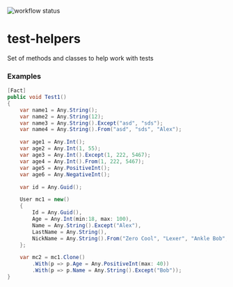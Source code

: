 ![workflow status](https://github.com/Guddiny/test-helpers/actions/workflows/dotnet.yml/badge.svg?branch=main)

# test-helpers
Set of methods and classes to help work with tests

### Examples
```C#
[Fact]
public void Test1()
{
    var name1 = Any.String();
    var name2 = Any.String(12);
    var name3 = Any.String().Except("asd", "sds");
    var name4 = Any.String().From("asd", "sds", "Alex");

    var age1 = Any.Int();
    var age2 = Any.Int(1, 55);
    var age3 = Any.Int().Except(1, 222, 5467);
    var age4 = Any.Int().From(1, 222, 5467);
    var age5 = Any.PositiveInt();
    var age6 = Any.NegativeInt();

    var id = Any.Guid();

    User mc1 = new()
    {
        Id = Any.Guid(),
        Age = Any.Int(min:18, max: 100),
        Name = Any.String().Except("Alex"),
        LastName = Any.String(),
        NickName = Any.String().From("Zero Cool", "Lexer", "Ankle Bob", "Ja-ja")
    };

    var mc2 = mc1.Clone()
        .With(p => p.Age = Any.PositiveInt(max: 40))
        .With(p => p.Name = Any.String().Except("Bob"));
}
```

